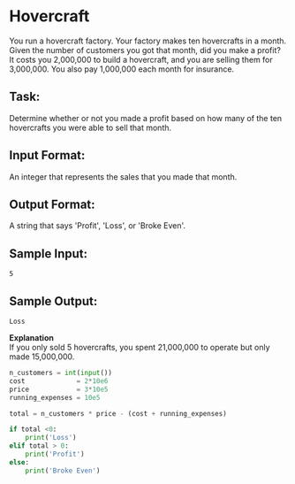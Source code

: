 # Hovercraft
You run a hovercraft factory. Your factory makes ten hovercrafts in a month. Given the number of customers you got that month, did you make a profit? It costs you 2,000,000 to build a hovercraft, and you are selling them for 3,000,000. You also pay 1,000,000 each month for insurance.

## Task: 
Determine whether or not you made a profit based on how many of the ten hovercrafts you were able to sell that month.
 
## Input Format: 
An integer that represents the sales that you made that month.

## Output Format: 
A string that says 'Profit', 'Loss', or 'Broke Even'.

## Sample Input: 
```5```

## Sample Output: 
```Loss```

**Explanation**<br />
If you only sold 5 hovercrafts, you spent 21,000,000 to operate but only made 15,000,000.


```python
n_customers = int(input())
cost             = 2*10e6
price            = 3*10e5
running_expenses = 10e5

total = n_customers * price - (cost + running_expenses)

if total <0:
    print('Loss')
elif total > 0:
    print('Profit')
else:
    print('Broke Even')
```

